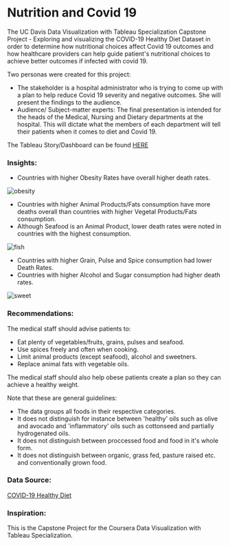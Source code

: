 #  Nutrition and Covid 19

The UC Davis Data Visualization with Tableau Specialization Capstone Project - Exploring and visualizing the COVID-19 Healthy Diet Dataset in order to determine how nutritional choices affect Covid 19 outcomes and how healthcare providers can help guide patient's nutritional choices to achieve better outcomes if infected with covid 19. 

Two personas were created for this project: 
  - The stakeholder is a hospital administrator who is trying to come up with a plan to help reduce Covid 19 severity and negative outcomes. She will present the findings to the audience. 
  - Audience/ Subject-matter experts: The final presentation is intended for the heads of the Medical, Nursing and Dietary departments at the hospital. This will dictate what the members of each department will tell their patients when it comes to diet and Covid 19.

The Tableau Story/Dashboard can be found [HERE](https://public.tableau.com/app/profile/jacqueline.alsina/viz/NutritionandCovid19/Story1)

### Insights:
- Countries with higher Obesity Rates have overall higher death rates.

![obesity](https://github.com/JacquelineAlsi/PortfolioProjects/assets/126612115/66d887c4-ff73-4508-a721-b9087fa7123d)

- Countries with higher Animal Products/Fats consumption have more deaths overall than countries with higher Vegetal Products/Fats consumption.
- Although Seafood is an Animal Product, lower death rates were noted in countries with the highest consumption.

![fish](https://github.com/JacquelineAlsi/PortfolioProjects/assets/126612115/d1746c55-4ddc-4802-b4ae-86975a7c43f3)

- Countries with higher Grain, Pulse and Spice consumption had lower Death Rates.
- Countries with higher Alcohol and Sugar consumption had higher death rates.

![sweet](https://github.com/JacquelineAlsi/PortfolioProjects/assets/126612115/fa14d326-292d-410a-9ce3-23d24cdcea52)

### Recommendations:
The medical staff should advise patients to:
  - Eat plenty of vegetables/fruits, grains, pulses and seafood. 
  - Use spices freely and often when cooking.
  - Limit animal products (except seafood), alcohol and sweetners.
  - Replace animal fats with vegetable oils.

The medical staff should also help obese patients create a plan so they can achieve a healthy weight.

Note that these are general guidelines:
- The data groups all foods in their respective categories.
- It does not distinguish for instance between 'healthy' oils such as olive and avocado and 'inflammatory' oils such as cottonseed and partially hydrogenated oils. 
- It does not distinguish between proccessed food and food in it's whole form.
- It does not distinguish between organic, grass fed, pasture raised etc. and conventionally grown food.

### Data Source: 

[COVID-19 Healthy Diet](https://www.kaggle.com/datasets/mariaren/covid19-healthy-diet-dataset) 

### Inspiration:  

This is the Capstone Project for the Coursera Data Visualization with Tableau Specialization.
